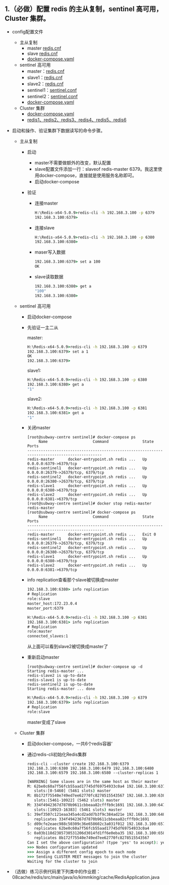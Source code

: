 ## 1.（必做）配置 redis 的主从复制，sentinel 高可用，Cluster 集群。

- config配置文件

  - 主从复制
    - master [redis.cnf](https://github.com/cocoZwwang/JAVA-000/blob/main/Week_12/master-slave/master/redis.conf)
    - slave [redis.cnf](https://github.com/cocoZwwang/JAVA-000/blob/main/Week_12/master-slave/slave/redis.conf)
    - [docker-compose.yaml](https://github.com/cocoZwwang/JAVA-000/blob/main/Week_12/master-slave/docker-compose.yaml)
  - sentinel 高可用
    - master：[redis.cnf](https://github.com/cocoZwwang/JAVA-000/blob/main/Week_12/sentinel/master/redis.conf)
    - slave1：[redis.cnf](https://github.com/cocoZwwang/JAVA-000/blob/main/Week_12/sentinel/slave1/redis.conf)
    - slave2：[redis.cnf](https://github.com/cocoZwwang/JAVA-000/blob/main/Week_12/sentinel/slave2/redis.conf)
    - sentinel1：[sentinel.conf](https://github.com/cocoZwwang/JAVA-000/blob/main/Week_12/sentinel/sentinel1/sentinel.conf)
    - sentinel2：[sentinel.conf](https://github.com/cocoZwwang/JAVA-000/blob/main/Week_12/sentinel/sentinel2/sentinel.conf)
    - [docker-compose.yaml](https://github.com/cocoZwwang/JAVA-000/blob/main/Week_12/sentinel/docker-compose.yaml)
  - Cluster 集群
    - [docker-compose.yaml](https://github.com/cocoZwwang/JAVA-000/tree/main/Week_12/cluster)
    - [redis1、redis2、redis3、redis4、redis5、redis6](https://github.com/cocoZwwang/JAVA-000/tree/main/Week_12/cluster)

- 启动和操作、验证集群下数据读写的命令步骤。

  - 主从复制

    - 启动
      - master不需要做额外的改变，默认配置
      - slave配置文件添加一行：slaveof redis-master 6379。我这里使用docker-compose，直接就是使用服务名称即可。
      - 启动docker-compose

    - 验证

      - 连接master

        ```cmd
        H:\Redis-x64-5.0.9>redis-cli -h 192.168.3.100 -p 6379
        192.168.3.100:6379>
        ```

      - 连接slave

        ```cmd
        H:\Redis-x64-5.0.9>redis-cli -h 192.168.3.100 -p 6380
        192.168.3.100:6380>
        ```

      - maser写入数据

        ```cmd
        192.168.3.100:6379> set a 100
        OK
        ```

      - slave读取数据

        ```cmd
        192.168.3.100:6380> get a
        "100"
        192.168.3.100:6380>
        ```

  - sentinel 高可用

    - 启动docker-compose

    - 先验证一主二从

      master:

      ```cmd
      H:\Redis-x64-5.0.9>redis-cli -h 192.168.3.100 -p 6379
      192.168.3.100:6379> set a 1
      OK
      192.168.3.100:6379>
      ```

      slave1:

      ```cmd
      H:\Redis-x64-5.0.9>redis-cli -h 192.168.3.100 -p 6380
      192.168.3.100:6380> get a
      "1"
      ```

      slave2:

      ```cmd
      H:\Redis-x64-5.0.9>redis-cli -h 192.168.3.100 -p 6381
      192.168.3.100:6381> get a
      "1"
      ```

    - 关闭master

      ```shell
      [root@subway-centre sentinel]# docker-compose ps
           Name                    Command               State                 Ports
      ---------------------------------------------------------------------------------------------
      redis-master      docker-entrypoint.sh redis ...   Up      0.0.0.0:6379->6379/tcp
      redis-sentinel1   docker-entrypoint.sh redis ...   Up      0.0.0.0:26379->26379/tcp, 6379/tcp
      redis-sentinel2   docker-entrypoint.sh redis ...   Up      0.0.0.0:26380->26379/tcp, 6379/tcp
      redis-slave1      docker-entrypoint.sh redis ...   Up      0.0.0.0:6380->6379/tcp
      redis-slave2      docker-entrypoint.sh redis ...   Up      0.0.0.0:6381->6379/tcp
      [root@subway-centre sentinel]# docker stop redis-master
      redis-master
      [root@subway-centre sentinel]# docker-compose ps
           Name                    Command               State                  Ports
      ----------------------------------------------------------------------------------------------
      redis-master      docker-entrypoint.sh redis ...   Exit 0
      redis-sentinel1   docker-entrypoint.sh redis ...   Up       0.0.0.0:26379->26379/tcp, 6379/tcp
      redis-sentinel2   docker-entrypoint.sh redis ...   Up       0.0.0.0:26380->26379/tcp, 6379/tcp
      redis-slave1      docker-entrypoint.sh redis ...   Up       0.0.0.0:6380->6379/tcp
      redis-slave2      docker-entrypoint.sh redis ...   Up       0.0.0.0:6381->6379/tcp
      ```

    - info replication查看那个slave被切换成master

      ```cmd
      192.168.3.100:6380> info replication
      # Replication
      role:slave
      master_host:172.23.0.4
      master_port:6379
      ```

      ```cmd
      H:\Redis-x64-5.0.9>redis-cli -h 192.168.3.100 -p 6381
      192.168.3.100:6381> info replication
      # Replication
      role:master
      connected_slaves:1
      ```

      从上面可以看到slave2被切换成master了

    - 重新启动master

      ```shell
      [root@subway-centre sentinel]# docker-compose up -d
      Starting redis-master ...
      redis-slave2 is up-to-date
      redis-slave1 is up-to-date
      redis-sentinel2 is up-to-date
      Starting redis-master ... done
      ```

      ```cmd
      H:\Redis-x64-5.0.9>redis-cli -h 192.168.3.100 -p 6379
      192.168.3.100:6379> info replication
      # Replication
      role:slave
      ```

      master变成了slave

  - Cluster 集群

    - 启动docker-compose，一共6个redis容器‘

    - 通过redis-cli初始化Redis集群

      ```shell
      redis-cli --cluster create 192.168.3.100:6379 192.168.3.100:6380 192.168.3.100:6479 192.168.3.100:6480 192.168.3.100:6579 192.168.3.100:6580 --cluster-replicas 1
      ```

      ```cmd
      [WARNING] Some slaves are in the same host as their master
      M: 62be0c60a7f56fcb55aad17745df69754933c0a4 192.168.3.100:6379
         slots:[0-5460] (5461 slots) master
      M: 8b172f75540e749ed7ee62770fc8278515543567 192.168.3.100:6380
         slots:[5461-10922] (5462 slots) master
      M: 334f4942367d7870b9611cbbeaa82cfffb9c1691 192.168.3.100:6479
         slots:[10923-16383] (5461 slots) master
      S: 39ef3507c121eaa345a4cd2add7b3f9c384ad21e 192.168.3.100:6480
         replicates 334f4942367d7870b9611cbbeaa82cfffb9c1691
      S: d09cfe2eaec988c50309c36e658602c3a031f012 192.168.3.100:6579
         replicates 62be0c60a7f56fcb55aad17745df69754933c0a4
      S: 0a03b118d2385730531206d3014fd1ff6e0eba35 192.168.3.100:6580
         replicates 8b172f75540e749ed7ee62770fc8278515543567
      Can I set the above configuration? (type 'yes' to accept): yes
      >>> Nodes configuration updated
      >>> Assign a different config epoch to each node
      >>> Sending CLUSTER MEET messages to join the cluster
      Waiting for the cluster to join
      ```

- （选做）练习示例代码里下列类中的作业题：
  08cache/redis/src/main/java/io/kimmking/cache/RedisApplication.java

